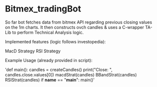 # Bitmex_tradingBot

So far bot fetches data from bitmex API regarding previous closing values on the 1m charts.  It then constructs ovch candles & uses a
C-wrapper TA-Lib to perform Technical Analysis logic.

Implemented features (logic follows investopedia):

MacD Strategy  RSI Strategy 


Example Usage (already provided in script):


'def main():
    candles = createCandles()
    print("Close: ", candles.close.values[0])
    macdStrat(candles)
    BBandStrat(candles)
    RSIStrat(candles)
if __name__ == "__main__":
    main()'
    
    
    
